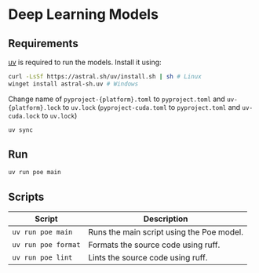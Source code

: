 # Deep Learning Models

## Requirements

[uv](https://docs.astral.sh/uv/) is required to run the models. Install it using:

```bash
curl -LsSf https://astral.sh/uv/install.sh | sh # Linux
winget install astral-sh.uv # Windows
```

Change name of `pyproject-{platform}.toml` to `pyproject.toml` and `uv-{platform}.lock` to `uv.lock` (`pyproject-cuda.toml` to `pyproject.toml` and `uv-cuda.lock` to `uv.lock`)

```bash
uv sync
```

## Run

```bash
uv run poe main
```

## Scripts

| Script | Description |
| ------ | ----------- |
| `uv run poe main` | Runs the main script using the Poe model. |
| `uv run poe format` | Formats the source code using ruff. |
| `uv run poe lint` | Lints the source code using ruff. |
